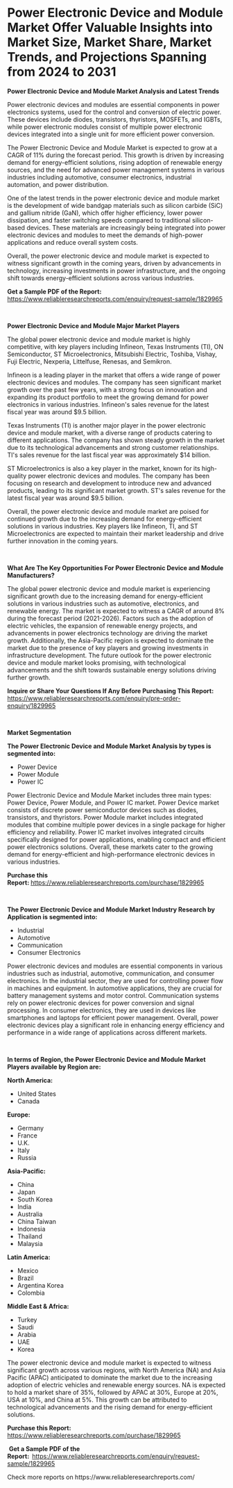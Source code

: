 <p><h1>Power Electronic Device and Module Market Offer Valuable Insights into Market Size, Market Share, Market Trends, and Projections Spanning from 2024 to 2031</h1></p><p><strong>Power Electronic Device and Module Market Analysis and Latest Trends</strong></p>
<p><p>Power electronic devices and modules are essential components in power electronics systems, used for the control and conversion of electric power. These devices include diodes, transistors, thyristors, MOSFETs, and IGBTs, while power electronic modules consist of multiple power electronic devices integrated into a single unit for more efficient power conversion.</p><p>The Power Electronic Device and Module Market is expected to grow at a CAGR of 11% during the forecast period. This growth is driven by increasing demand for energy-efficient solutions, rising adoption of renewable energy sources, and the need for advanced power management systems in various industries including automotive, consumer electronics, industrial automation, and power distribution.</p><p>One of the latest trends in the power electronic device and module market is the development of wide bandgap materials such as silicon carbide (SiC) and gallium nitride (GaN), which offer higher efficiency, lower power dissipation, and faster switching speeds compared to traditional silicon-based devices. These materials are increasingly being integrated into power electronic devices and modules to meet the demands of high-power applications and reduce overall system costs.</p><p>Overall, the power electronic device and module market is expected to witness significant growth in the coming years, driven by advancements in technology, increasing investments in power infrastructure, and the ongoing shift towards energy-efficient solutions across various industries.</p></p>
<p><strong>Get a Sample PDF of the Report:&nbsp;</strong> <a href="https://www.reliableresearchreports.com/enquiry/request-sample/1829965">https://www.reliableresearchreports.com/enquiry/request-sample/1829965</a></p>
<p>&nbsp;</p>
<p><strong>Power Electronic Device and Module Major Market Players</strong></p>
<p><p>The global power electronic device and module market is highly competitive, with key players including Infineon, Texas Instruments (TI), ON Semiconductor, ST Microelectronics, Mitsubishi Electric, Toshiba, Vishay, Fuji Electric, Nexperia, Littelfuse, Renesas, and Semikron.</p><p>Infineon is a leading player in the market that offers a wide range of power electronic devices and modules. The company has seen significant market growth over the past few years, with a strong focus on innovation and expanding its product portfolio to meet the growing demand for power electronics in various industries. Infineon's sales revenue for the latest fiscal year was around $9.5 billion.</p><p>Texas Instruments (TI) is another major player in the power electronic device and module market, with a diverse range of products catering to different applications. The company has shown steady growth in the market due to its technological advancements and strong customer relationships. TI's sales revenue for the last fiscal year was approximately $14 billion.</p><p>ST Microelectronics is also a key player in the market, known for its high-quality power electronic devices and modules. The company has been focusing on research and development to introduce new and advanced products, leading to its significant market growth. ST's sales revenue for the latest fiscal year was around $9.5 billion.</p><p>Overall, the power electronic device and module market are poised for continued growth due to the increasing demand for energy-efficient solutions in various industries. Key players like Infineon, TI, and ST Microelectronics are expected to maintain their market leadership and drive further innovation in the coming years.</p></p>
<p>&nbsp;</p>
<p><strong>What Are The Key Opportunities For Power Electronic Device and Module Manufacturers?</strong></p>
<p><p>The global power electronic device and module market is experiencing significant growth due to the increasing demand for energy-efficient solutions in various industries such as automotive, electronics, and renewable energy. The market is expected to witness a CAGR of around 8% during the forecast period (2021-2026). Factors such as the adoption of electric vehicles, the expansion of renewable energy projects, and advancements in power electronics technology are driving the market growth. Additionally, the Asia-Pacific region is expected to dominate the market due to the presence of key players and growing investments in infrastructure development. The future outlook for the power electronic device and module market looks promising, with technological advancements and the shift towards sustainable energy solutions driving further growth.</p></p>
<p><strong>Inquire or Share Your Questions If Any Before Purchasing This Report:</strong> <a href="https://www.reliableresearchreports.com/enquiry/pre-order-enquiry/1829965">https://www.reliableresearchreports.com/enquiry/pre-order-enquiry/1829965</a></p>
<p>&nbsp;</p>
<p><strong>Market Segmentation</strong></p>
<p><strong>The Power Electronic Device and Module Market Analysis by types is segmented into:</strong></p>
<p><ul><li>Power Device</li><li>Power Module</li><li>Power IC</li></ul></p>
<p><p>Power Electronic Device and Module Market includes three main types: Power Device, Power Module, and Power IC market. Power Device market consists of discrete power semiconductor devices such as diodes, transistors, and thyristors. Power Module market includes integrated modules that combine multiple power devices in a single package for higher efficiency and reliability. Power IC market involves integrated circuits specifically designed for power applications, enabling compact and efficient power electronics solutions. Overall, these markets cater to the growing demand for energy-efficient and high-performance electronic devices in various industries.</p></p>
<p><strong>Purchase this Report:&nbsp;</strong><a href="https://www.reliableresearchreports.com/purchase/1829965">https://www.reliableresearchreports.com/purchase/1829965</a></p>
<p>&nbsp;</p>
<p><strong>The Power Electronic Device and Module Market Industry Research by Application is segmented into:</strong></p>
<p><ul><li>Industrial</li><li>Automotive</li><li>Communication</li><li>Consumer Electronics</li></ul></p>
<p><p>Power electronic devices and modules are essential components in various industries such as industrial, automotive, communication, and consumer electronics. In the industrial sector, they are used for controlling power flow in machines and equipment. In automotive applications, they are crucial for battery management systems and motor control. Communication systems rely on power electronic devices for power conversion and signal processing. In consumer electronics, they are used in devices like smartphones and laptops for efficient power management. Overall, power electronic devices play a significant role in enhancing energy efficiency and performance in a wide range of applications across different markets.</p></p>
<p>&nbsp;</p>
<p><strong>In terms of Region, the Power Electronic Device and Module Market Players available by Region are:</strong></p>
<p>
    <p> <strong> North America: </strong>
        <ul>
            <li>United States</li>
            <li>Canada</li>
        </ul>
        </p> 
    <p> <strong> Europe: </strong>
        <ul>
            <li>Germany</li>
            <li>France</li>
            <li>U.K.</li>
            <li>Italy</li>
            <li>Russia</li>
        </ul>
        </p> 
    <p> <strong> Asia-Pacific: </strong>
        <ul>
            <li>China</li>
            <li>Japan</li>
            <li>South Korea</li>
            <li>India</li>
            <li>Australia</li>
            <li>China Taiwan</li>
            <li>Indonesia</li>
            <li>Thailand</li>
            <li>Malaysia</li>
        </ul>
        </p> 
    <p> <strong> Latin America: </strong>
        <ul>
            <li>Mexico</li>
            <li>Brazil</li>
            <li>Argentina Korea</li>
            <li>Colombia</li>
        </ul>
        </p> 
    <p> <strong> Middle East & Africa: </strong>
        <ul>
            <li>Turkey</li>
            <li>Saudi</li>
            <li>Arabia</li>
            <li>UAE</li>
            <li>Korea</li>
        </ul>
    </p>
    </p>
<p><p>The power electronic device and module market is expected to witness significant growth across various regions, with North America (NA) and Asia Pacific (APAC) anticipated to dominate the market due to the increasing adoption of electric vehicles and renewable energy sources. NA is expected to hold a market share of 35%, followed by APAC at 30%, Europe at 20%, USA at 10%, and China at 5%. This growth can be attributed to technological advancements and the rising demand for energy-efficient solutions.</p></p>
<p><strong>Purchase this Report: </strong><a href="https://www.reliableresearchreports.com/purchase/1829965">https://www.reliableresearchreports.com/purchase/1829965</a></p>
<p>&nbsp;<strong>Get a Sample PDF of the Report:&nbsp;&nbsp;</strong><a href="https://www.reliableresearchreports.com/enquiry/request-sample/1829965">https://www.reliableresearchreports.com/enquiry/request-sample/1829965</a></p>
<p><strong></strong></p>
<p>Check more reports on https://www.reliableresearchreports.com/</p>
